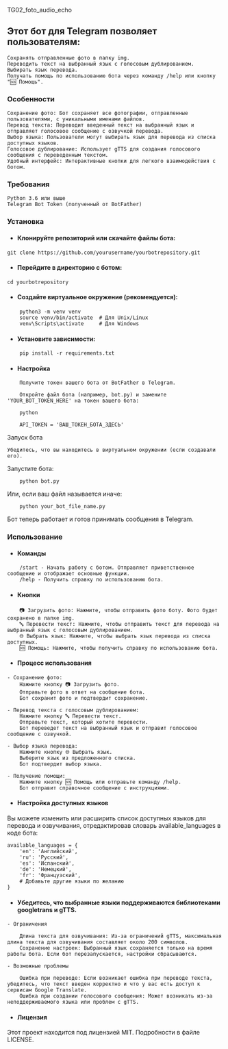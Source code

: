 TG02_foto_audio_echo

## Этот бот для Telegram позволяет пользователям:

    Сохранять отправленные фото в папку img.
    Переводить текст на выбранный язык с голосовым дублированием.
    Выбирать язык перевода.
    Получать помощь по использованию бота через команду /help или кнопку "🆘 Помощь".

### Особенности

    Сохранение фото: Бот сохраняет все фотографии, отправленные пользователями, с уникальными именами файлов.
    Перевод текста: Переводит введенный текст на выбранный язык и отправляет голосовое сообщение с озвучкой перевода.
    Выбор языка: Пользователи могут выбирать язык для перевода из списка доступных языков.
    Голосовое дублирование: Использует gTTS для создания голосового сообщения с переведенным текстом.
    Удобный интерфейс: Интерактивные кнопки для легкого взаимодействия с ботом.

### Требования

    Python 3.6 или выше
    Telegram Bot Token (полученный от BotFather)

### Установка

- #### Клонируйте репозиторий или скачайте файлы бота:

```
git clone https://github.com/yourusername/yourbotrepository.git
```

- #### Перейдите в директорию с ботом:

```
cd yourbotrepository
```

- #### Создайте виртуальное окружение (рекомендуется):

```
    python3 -m venv venv
    source venv/bin/activate  # Для Unix/Linux
    venv\Scripts\activate     # Для Windows
```
- #### Установите зависимости:

```
    pip install -r requirements.txt
```
- #### Настройка
```
    Получите токен вашего бота от BotFather в Telegram.

    Откройте файл бота (например, bot.py) и замените 'YOUR_BOT_TOKEN_HERE' на токен вашего бота:

    python

    API_TOKEN = 'ВАШ_ТОКЕН_БОТА_ЗДЕСЬ'
```

Запуск бота

    Убедитесь, что вы находитесь в виртуальном окружении (если создавали его).

Запустите бота:

```
    python bot.py
```
Или, если ваш файл называется иначе:

```
    python your_bot_file_name.py
```
Бот теперь работает и готов принимать сообщения в Telegram.

### Использование
- #### Команды
```
    /start - Начать работу с ботом. Отправляет приветственное сообщение и отображает основные функции.
    /help - Получить справку по использованию бота.
```
- #### Кнопки
```
    📷 Загрузить фото: Нажмите, чтобы отправить фото боту. Фото будет сохранено в папке img.
    🔤 Перевести текст: Нажмите, чтобы отправить текст для перевода на выбранный язык с голосовым дублированием.
    🌐 Выбрать язык: Нажмите, чтобы выбрать язык перевода из списка доступных.
    🆘 Помощь: Нажмите, чтобы получить справку по использованию бота.
```
- #### Процесс использования
```
- Сохранение фото:
    Нажмите кнопку 📷 Загрузить фото.
    Отправьте фото в ответ на сообщение бота.
    Бот сохранит фото и подтвердит сохранение.
```
```
- Перевод текста с голосовым дублированием:
    Нажмите кнопку 🔤 Перевести текст.
    Отправьте текст, который хотите перевести.
    Бот переведет текст на выбранный язык и отправит голосовое сообщение с озвучкой.
```
```
- Выбор языка перевода:
    Нажмите кнопку 🌐 Выбрать язык.
    Выберите язык из предложенного списка.
    Бот подтвердит выбор языка.
```
```
- Получение помощи:
    Нажмите кнопку 🆘 Помощь или отправьте команду /help.
    Бот отправит справочное сообщение с инструкциями.
```
- #### Настройка доступных языков

Вы можете изменить или расширить список доступных языков для перевода и озвучивания, отредактировав словарь available_languages в коде бота:

```
available_languages = {
    'en': 'Английский',
    'ru': 'Русский',
    'es': 'Испанский',
    'de': 'Немецкий',
    'fr': 'Французский',
    # Добавьте другие языки по желанию
}
```

- #### Убедитесь, что выбранные языки поддерживаются библиотеками googletrans и gTTS.
```
- Ограничения

    Длина текста для озвучивания: Из-за ограничений gTTS, максимальная длина текста для озвучивания составляет около 200 символов.
    Сохранение настроек: Выбранный язык сохраняется только на время работы бота. Если бот перезапускается, настройки сбрасываются.
```
```
- Возможные проблемы

    Ошибка при переводе: Если возникает ошибка при переводе текста, убедитесь, что текст введен корректно и что у вас есть доступ к сервисам Google Translate.
    Ошибка при создании голосового сообщения: Может возникать из-за неподдерживаемого языка или проблем с gTTS.
```
- #### Лицензия

Этот проект находится под лицензией MIT. Подробности в файле LICENSE.